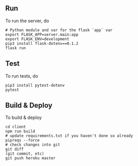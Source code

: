 Run
--------------------
To run the server, do

	# Python module and var for the flask `app` var
	export FLASK_APP=server.main:app
	export FLASK_ENV=development
	pip3 install flask-dotenv==0.1.2
	flask run




Test
--------------------
To run tests, do

	pip3 install pytest-dotenv
	pytest







Build & Deploy
--------------------
To build & deploy

	cd client
	npm run build
	# update requirements.txt if you haven't done so already
	pipreqs --force
	# check changes into git
	git diff
	(git commit, etc)
    git push heroku master


